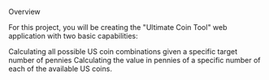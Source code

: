 Overview

For this project, you will be creating the "Ultimate Coin Tool" web application with two basic capabilities:

Calculating all possible US coin combinations given a specific target number of pennies
Calculating the value in pennies of a specific number of each of the available US coins.
